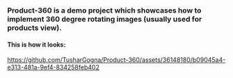 ### Product-360 is a demo project which showcases how to implement 360 degree rotating images (usually used for products view).

#### This is how it looks:

https://github.com/TusharGogna/Product-360/assets/36148180/b09045a4-e313-481a-9ef4-834258feb402

